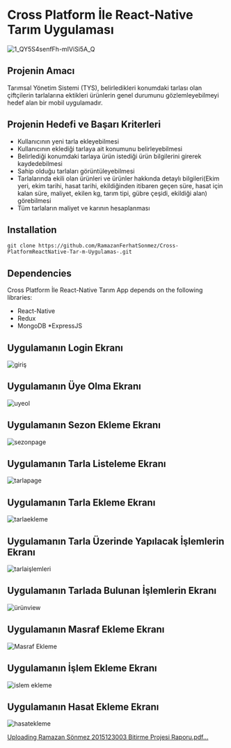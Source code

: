 # Cross Platform İle React-Native Tarım Uygulaması 
![1_QY5S4senfFh-mIViSi5A_Q](https://user-images.githubusercontent.com/32498472/60442783-7b1f9800-9c22-11e9-89b5-c348776b221f.png)

## Projenin Amacı
 Tarımsal Yönetim Sistemi (TYS), belirledikleri konumdaki tarlası olan
çiftçilerin tarlalarına ektikleri ürünlerin genel durumunu gözlemleyebilmeyi hedef alan
bir mobil uygulamadır.
##  Projenin Hedefi ve Başarı Kriterleri
* Kullanıcının yeni tarla ekleyebilmesi
* Kullanıcının eklediği tarlaya ait konumunu belirleyebilmesi
* Belirlediği konumdaki tarlaya ürün istediği ürün bilgilerini girerek
kaydedebilmesi
*   Sahip olduğu tarlaları görüntüleyebilmesi
* Tarlalarında ekili olan ürünleri ve ürünler hakkında detaylı bilgileri(Ekim yeri,
ekim tarihi, hasat tarihi, ekildiğinden itibaren geçen süre, hasat için kalan süre, maliyet,
ekilen kg, tarım tipi, gübre çeşidi, ekildiği alan) görebilmesi
* Tüm tarlaların maliyet ve karının hesaplanması

## Installation
``` 
git clone https://github.com/RamazanFerhatSonmez/Cross-PlatformReactNative-Tar-m-Uygulamas-.git

```

## Dependencies

Cross Platform İle React-Native Tarım App depends on the following libraries:
*  React-Native 
* Redux
* MongoDB
*ExpressJS

## Uygulamanın Login Ekranı
![giriş](https://user-images.githubusercontent.com/32498472/60434886-dba5d980-9c10-11e9-9d34-9c66b9514cd0.PNG)

## Uygulamanın Üye Olma Ekranı
![uyeol](https://user-images.githubusercontent.com/32498472/60434982-17d93a00-9c11-11e9-805a-5c5700cdeab7.PNG)

## Uygulamanın Sezon Ekleme Ekranı
![sezonpage](https://user-images.githubusercontent.com/32498472/60435038-36d7cc00-9c11-11e9-9f96-31b211ad0340.PNG)

## Uygulamanın Tarla Listeleme Ekranı
![tarlapage](https://user-images.githubusercontent.com/32498472/60435028-350e0880-9c11-11e9-93c3-86eb1a823028.PNG)
## Uygulamanın Tarla Ekleme Ekranı
![tarlaekleme](https://user-images.githubusercontent.com/32498472/60435024-34757200-9c11-11e9-974b-311e9aa484bc.PNG)
## Uygulamanın Tarla Üzerinde Yapılacak İşlemlerin Ekranı
![tarlaişlemleri](https://user-images.githubusercontent.com/32498472/60435026-34757200-9c11-11e9-9fd7-f97d5efc821d.PNG)
## Uygulamanın Tarlada Bulunan İşlemlerin Ekranı
![ürünview](https://user-images.githubusercontent.com/32498472/60435031-350e0880-9c11-11e9-924d-fd022c6748f3.PNG)
## Uygulamanın Masraf Ekleme Ekranı
![Masraf Ekleme](https://user-images.githubusercontent.com/32498472/60435037-363f3580-9c11-11e9-86b0-33e279d71df2.PNG)
## Uygulamanın İşlem Ekleme Ekranı
![islem ekleme](https://user-images.githubusercontent.com/32498472/60435036-35a69f00-9c11-11e9-87b0-349497960007.PNG)
## Uygulamanın Hasat Ekleme Ekranı
![hasatekleme](https://user-images.githubusercontent.com/32498472/60435035-35a69f00-9c11-11e9-932a-52ac0c545c79.PNG)

[Uploading Ramazan Sönmez 2015123003 Bitirme Projesi Raporu.pdf…]()



